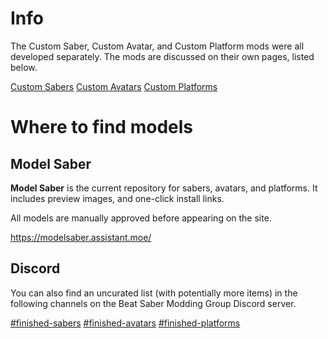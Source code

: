 <!-- TITLE: Models -->
<!-- SUBTITLE: Floating sabers in the void of cyberspace not good enough for you anymore? -->

# Info
The Custom Saber, Custom Avatar, and Custom Platform mods were all developed separately.
The mods are discussed on their own pages, listed below.

[Custom Sabers](models/custom-sabers)
[Custom Avatars](models/custom-avatars)
[Custom Platforms](models/custom-platforms)

# Where to find models
## Model Saber
**Model Saber** is the current repository for sabers, avatars, and platforms.
It includes preview images, and one-click install links.

All models are manually approved before appearing on the site.

https://modelsaber.assistant.moe/


## Discord
You can also find an uncurated list (with potentially more items) in the following channels on the Beat Saber Modding Group Discord server.

[#finished-sabers](https://discordapp.com/channels/441805394323439646/446478074125746176/)
[#finished-avatars](https://discordapp.com/channels/441805394323439646/450344263453245440/)
[#finished-platforms](https://discordapp.com/channels/441805394323439646/452948292641488897/)